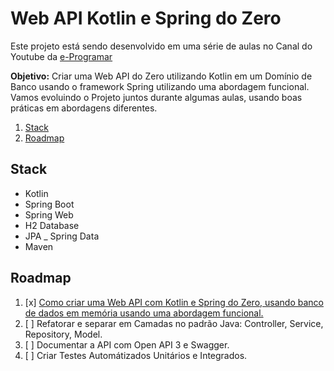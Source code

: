 # Web API Kotlin e Spring do Zero

Este projeto está sendo desenvolvido em uma série de aulas no Canal do Youtube da [e-Programar](https://www.youtube.com/EnsinandoProgramar)   

**Objetivo:** Criar uma Web API do Zero utilizando Kotlin em um Domínio de Banco usando o framework Spring utilizando uma abordagem funcional.
Vamos evoluindo o Projeto juntos durante algumas aulas, usando boas práticas em abordagens diferentes.

1. [Stack](#stack)
2. [Roadmap](#roadmap)

## Stack   
- Kotlin
- Spring Boot
- Spring Web
- H2 Database
- JPA
_ Spring Data
- Maven    


## Roadmap   
1. [x] [Como criar uma Web API com Kotlin e Spring do Zero, usando banco de dados em memória usando uma abordagem funcional.](https://youtu.be/Usq-HeeJ6so)
2. [ ] Refatorar e separar em Camadas no padrão Java: Controller, Service, Repository, Model.
3. [ ] Documentar a API com Open API 3 e Swagger.
4. [ ] Criar Testes Automátizados Unitários e Integrados.
